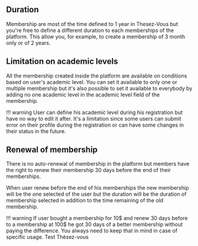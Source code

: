 ## Duration

Membership are most of the time defined to 1 year in Thesez-Vous but you're free to define a different duration to each
memberships of the platform. This allow you, for example, to create a membership of 3 month only or of 2 years.

## Limitation on academic levels

All the membership created inside the platform are available on conditions based on user's academic level. You can 
set it available to only one or multiple membership but it's also possible to set it available to everybody by adding 
no one academic level in the academic level field of the membership. 

!!! warning
    User can define his academic level during his registration but have no way to edit it after. It's a limitation 
    since some users can submit error on their profile during the registration or can have some changes in their 
    status in the future.

## Renewal of membership

There is no auto-renewal of membership in the platform but members have the right to renew their membership 30 
days before the end of their memberships.

When user renew before the end of his memberships the new membership will be the one selected of the user but the 
duration will be the duration of membership selected in addition to the time remaining of the old membership. 

!!! warning
    If user bought a membership for 10$ and renew 30 days before to a membership at 100$ he got 30 days of a 
    better membership without paying the difference. You always need to keep that in mind in case of specific usage.
   Test Thèsez-vous
